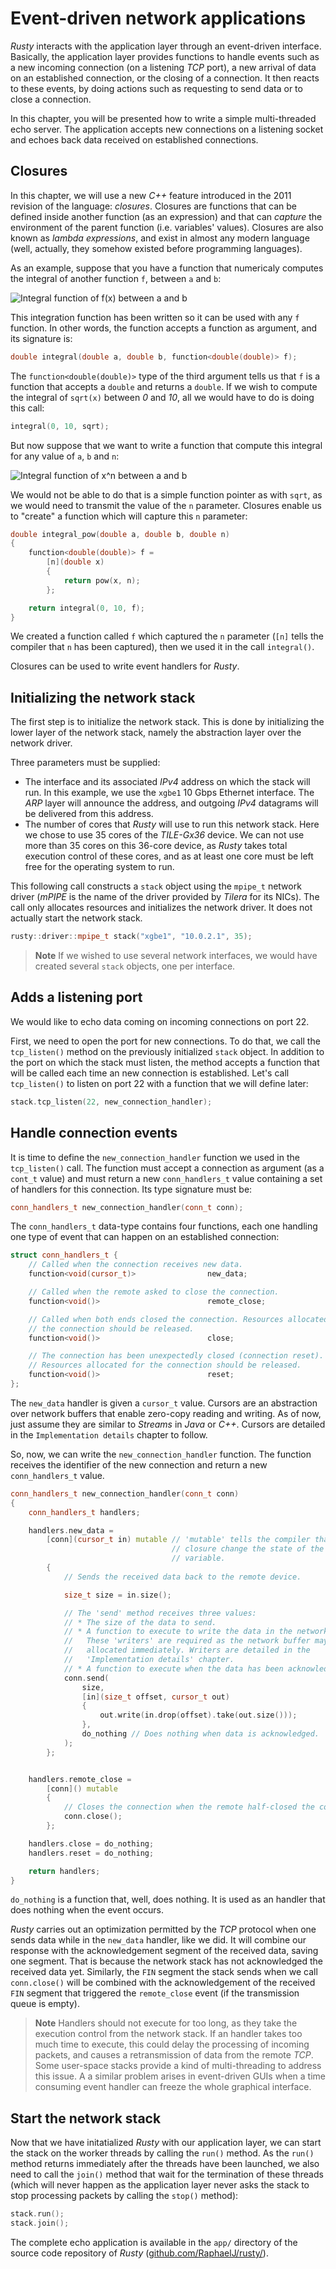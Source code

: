 # Event-driven network applications

*Rusty* interacts with the application layer through an event-driven interface.
Basically, the application layer provides functions to handle events such as a
new incoming connection (on a listening *TCP* port), a new arrival of data on
an established connection, or the closing of a connection. It then reacts to
these events, by doing actions such as requesting to send data or to close a
connection.

In this chapter, you will be presented how to write a simple multi-threaded
echo server. The application accepts new connections on a listening socket and
echoes back data received on established connections.

## Closures

In this chapter, we will use a new *C++* feature introduced in the 2011 revision
of the language: *closures*. Closures are functions that can be defined inside
another function (as an expression) and that can *capture* the environment of
the parent function (i.e. variables' values). Closures are also known as *lambda
expressions*, and exist in almost any modern language (well, actually, they
somehow existed before programming languages).

As an example, suppose that you have a function that numericaly computes the
integral of another function `f`, between `a` and `b`:

![Integral function of f(x) between a and b](img/integral_f_x.png)

This integration function has been written so it can be used with any `f`
function. In other words, the function accepts a function as argument, and its
signature is:

```C++
double integral(double a, double b, function<double(double)> f);
```

The `function<double(double)>` type of the third argument tells us that `f` is
a function that accepts a `double` and returns a `double`. If we wish to
compute the integral of `sqrt(x)` between *0* and *10*, all we would have to do 
is doing this call:

```C++
integral(0, 10, sqrt);
```

But now suppose that we want to write a function that compute this integral for
any value of `a`, `b` and `n`:

![Integral function of x^n between a and b](img/integral_x_n.png)

We would not be able to do that is a simple function pointer as with `sqrt`,
as we would need to transmit the value of the `n` parameter. Closures enable us
to "create" a function which will capture this `n` parameter:

```C++
double integral_pow(double a, double b, double n)
{
    function<double(double)> f =
        [n](double x)
        {
            return pow(x, n);
        };

    return integral(0, 10, f);
}
```

We created a function called `f` which captured the `n` parameter (`[n]` tells
the compiler that `n` has been captured), then we used it in the call
`integral()`.

Closures can be used to write event handlers for *Rusty*.

## Initializing the network stack

The first step is to initialize the network stack. This is done by initializing
the lower layer of the network stack, namely the abstraction layer over the
network driver.

Three parameters must be supplied:

* The interface and its associated *IPv4* address on which the stack will run.
  In this example, we use the `xgbe1` 10 Gbps Ethernet interface. The *ARP*
  layer  will announce the address, and outgoing *IPv4* datagrams will be
  delivered  from this address.
* The number of cores that *Rusty* will use to run this network stack. Here we
  chose to use 35 cores of the *TILE-Gx36* device. We can not use more than 35
  cores on this 36-core device, as *Rusty* takes total execution control of
  these cores, and as at least one core must be left free for the operating
  system to run.

This following call constructs a `stack` object using the `mpipe_t` network
driver (*mPIPE* is the name of the driver provided by *Tilera* for its NICs).
The call only allocates resources and initializes the network driver. It does 
not actually start the network stack.

```C++
rusty::driver::mpipe_t stack("xgbe1", "10.0.2.1", 35);
```

> **Note**
> If we wished to use several network interfaces, we would have created several 
> `stack` objects, one per interface.

## Adds a listening port

We would like to echo data coming on incoming connections on port 22.

First, we need to open the port for new connections. To do that, we call the
`tcp_listen()` method on the previously initialized `stack` object. In addition
to the port on which the stack must listen, the method accepts a function that
will be called each time an new connection is established. Let's call
`tcp_listen()` to listen on port 22 with a function that we will define later:

```C++
stack.tcp_listen(22, new_connection_handler);
```

## Handle connection events

It is time to define the `new_connection_handler` function we used in the
`tcp_listen()` call. The function must accept a connection as argument (as a
`cont_t` value) and must return a new `conn_handlers_t` value containing a set
of handlers for this connection. Its type signature must be:

```C++
conn_handlers_t new_connection_handler(conn_t conn);
```

The `conn_handlers_t` data-type contains four functions, each one handling one
type of event that can happen on an established connection:

```C++
struct conn_handlers_t {
    // Called when the connection receives new data.
    function<void(cursor_t)>                new_data;

    // Called when the remote asked to close the connection.
    function<void()>                        remote_close;

    // Called when both ends closed the connection. Resources allocated for
    // the connection should be released.
    function<void()>                        close;

    // The connection has been unexpectedly closed (connection reset).
    // Resources allocated for the connection should be released.
    function<void()>                        reset;
};
```

The `new_data` handler is given a `cursor_t` value. Cursors are an abstraction
over network buffers that enable zero-copy reading and writing. As of now, just
assume they are similar to *Streams* in *Java* or *C++*. Cursors are detailed
in the `Implementation details` chapter to follow.

So, now, we can write the `new_connection_handler` function. The function 
receives the identifier of the new connection and return a new `conn_handlers_t`
value.

```C++
conn_handlers_t new_connection_handler(conn_t conn)
{
    conn_handlers_t handlers;

    handlers.new_data =
        [conn](cursor_t in) mutable // 'mutable' tells the compiler that the
                                    // closure change the state of the 'conn'
                                    // variable.
        {
            // Sends the received data back to the remote device.

            size_t size = in.size();

            // The 'send' method receives three values:
            // * The size of the data to send.
            // * A function to execute to write the data in the network buffer.
            //   These 'writers' are required as the network buffer may not be
            //   allocated immediately. Writers are detailed in the 
            //   'Implementation details' chapter.
            // * A function to execute when the data has been acknowledged.
            conn.send(
                size,
                [in](size_t offset, cursor_t out)
                {
                    out.write(in.drop(offset).take(out.size()));
                },
                do_nothing // Does nothing when data is acknowledged.
            );
        };


    handlers.remote_close =
        [conn]() mutable
        {
            // Closes the connection when the remote half-closed the connection.
            conn.close();
        };

    handlers.close = do_nothing;
    handlers.reset = do_nothing;

    return handlers;
}
```

`do_nothing` is a function that, well, does nothing. It is used as an handler 
that does nothing when the event occurs.

*Rusty* carries out an optimization permitted by the *TCP* protocol when one
sends data while in the `new_data` handler, like we did. It will combine our
response with the acknowledgement segment of the received data, saving one
segment. That is because the network stack has not acknowledged the received
data yet. Similarly, the `FIN` segment the stack sends when we call
`conn.close()` will be combined with the acknowledgement of the received `FIN`
segment that triggered the `remote_close` event (if the transmission queue is
empty).

> **Note**
> Handlers should not execute for too long, as they take the execution control
> from the network stack. If an handler takes too much time to execute, this 
> could delay the processing of incoming packets, and causes a retransmission of
> data from the remote *TCP*. Some user-space stacks provide a kind of
> multi-threading to address this issue.
> A a similar problem arises in event-driven GUIs when a time consuming event
handler can freeze the whole graphical interface.

## Start the network stack

Now that we have initatialized *Rusty* with our application layer, we can start
the stack on the worker threads by calling the `run()` method. As the `run()`
method returns immediately after the threads have been launched, we also need 
to call the `join()` method that wait for the termination of these threads
(which will never happen as the application layer never asks the stack to
stop processing packets by calling the `stop()` method):

```C++
stack.run();
stack.join();
```

The complete echo application is available in the `app/` directory of the
source code repository of *Rusty*
([github.com/RaphaelJ/rusty/](https://github.com/RaphaelJ/rusty/)).
